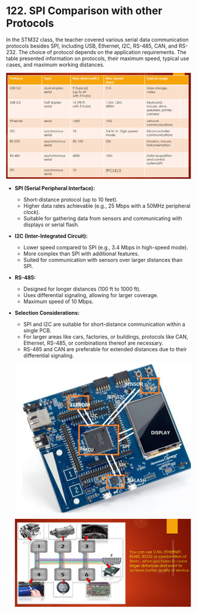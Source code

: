 # 122. SPI Comparison with other Protocols





In the STM32 class, the teacher covered various serial data communication protocols besides SPI, including USB, Ethernet, I2C, RS-485, CAN, and RS-232. The choice of protocol depends on the application requirements. The table presented information on protocols, their maximum speed, typical use cases, and maximum working distances.

![01](https://github.com/knightsummon/Mastering-Microcontroller-and-Embedded-Driver-Development/blob/main/31.%20SPI%20Introduction%20and%20Bus%20Details/122.%20SPI%20Comparison%20with%20other%20Protocols.assets/01.jpg)

- **SPI (Serial Peripheral Interface):**

  - Short-distance protocol (up to 10 feet).
  - Higher data rates achievable (e.g., 25 Mbps with a 50MHz peripheral clock).
  - Suitable for gathering data from sensors and communicating with displays or serial flash.

- **I2C (Inter-Integrated Circuit):**

  - Lower speed compared to SPI (e.g., 3.4 Mbps in high-speed mode).
  - More complex than SPI with additional features.
  - Suited for communication with sensors over larger distances than SPI.

- **RS-485:**

  - Designed for longer distances (100 ft to 1000 ft).
  - Uses differential signaling, allowing for larger coverage.
  - Maximum speed of 10 Mbps.

- **Selection Considerations:**

  - SPI and I2C are suitable for short-distance communication within a single PCB.
  - For larger areas like cars, factories, or buildings, protocols like CAN, Ethernet, RS-485, or combinations thereof are necessary.
  - RS-485 and CAN are preferable for extended distances due to their differential signaling.

  ![02](https://github.com/knightsummon/Mastering-Microcontroller-and-Embedded-Driver-Development/blob/main/31.%20SPI%20Introduction%20and%20Bus%20Details/122.%20SPI%20Comparison%20with%20other%20Protocols.assets/02.jpg)

  ![03](https://github.com/knightsummon/Mastering-Microcontroller-and-Embedded-Driver-Development/blob/main/31.%20SPI%20Introduction%20and%20Bus%20Details/122.%20SPI%20Comparison%20with%20other%20Protocols.assets/03.jpg)
